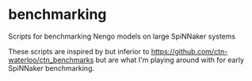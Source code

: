 # benchmarking
Scripts for benchmarking Nengo models on large SpiNNaker systems

These scripts are inspired by but inferior to https://github.com/ctn-waterloo/ctn_benchmarks but are what I'm playing around with for early SpiNNaker benchmarking.
